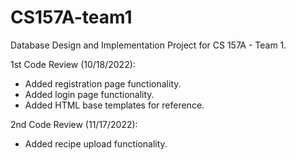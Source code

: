 # CS157A-team1
Database Design and Implementation Project for CS 157A - Team 1.

1st Code Review (10/18/2022):  
  - Added registration page functionality.
  - Added login page functionality.
  - Added HTML base templates for reference.

2nd Code Review (11/17/2022):
  - Added recipe upload functionality.
